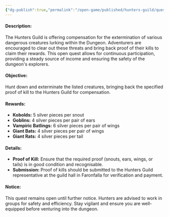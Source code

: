 ```yaml
---
{"dg-publish":true,"permalink":"/open-game/published/hunters-guild/quests/standing-quests/bounty-s/"}
---
```



#### Description:
The Hunters Guild is offering compensation for the extermination of various dangerous creatures lurking within the Dungeon. Adventurers are encouraged to clear out these threats and bring back proof of their kills to claim their rewards. This open quest allows for continuous participation, providing a steady source of income and ensuring the safety of the dungeon's explorers.

#### Objective:
Hunt down and exterminate the listed creatures, bringing back the specified proof of kill to the Hunters Guild for compensation.

#### Rewards:
- **Kobolds:** 5 silver pieces per snout
- **Goblins:** 4 silver pieces per pair of ears
- **Vampiric Batlings:** 6 silver pieces per pair of wings
- **Giant Bats:** 4 silver pieces per pair of wings
- **Giant Rats:** 4 silver pieces per tail

#### Details:
- **Proof of Kill:** Ensure that the required proof (snouts, ears, wings, or tails) is in good condition and recognisable.
- **Submission:** Proof of kills should be submitted to the Hunters Guild representative at the guild hall in Faronfalla for verification and payment.

#### Notice:
This quest remains open until further notice. Hunters are advised to work in groups for safety and efficiency. Stay vigilant and ensure you are well-equipped before venturing into the dungeon.